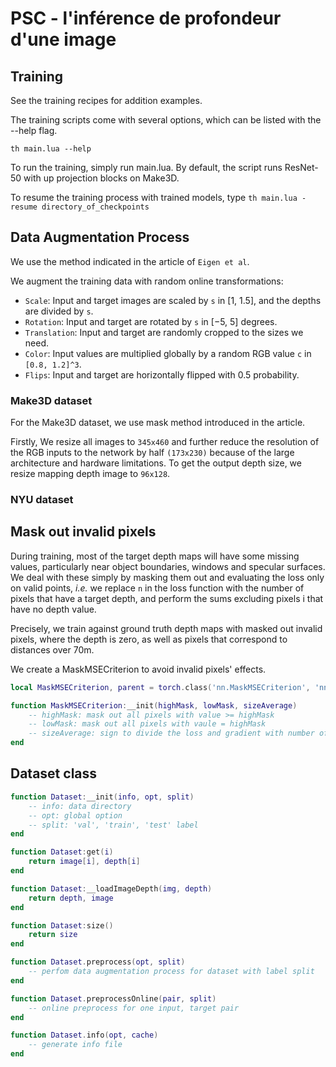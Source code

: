 # PSC - l'inférence de profondeur d'une image

## Training

See the training recipes for addition examples.

The training scripts come with several options, which can be listed with the --help flag.

`th main.lua --help`

To run the training, simply run main.lua. By default, the script runs ResNet-50 with up projection blocks on Make3D.

To resume the training process with trained models, type
`th main.lua -resume directory_of_checkpoints`

## Data Augmentation Process
We use the method indicated in the article of `Eigen et al`. 

We augment the training data with random online transformations: 

- `Scale`: Input and target images are scaled by `s` in [1, 1.5], and 
the depths are divided by `s`. 
- `Rotation`: Input and target are rotated by `s` in [−5, 5] degrees. 
- `Translation`: Input and target are randomly cropped to the sizes we 
need. 
- `Color`: Input values are multiplied globally by a random RGB value 
`c` in `[0.8, 1.2]^3`. 
- `Flips`: Input and target are horizontally flipped with 0.5 probability. 

### Make3D dataset 
For the Make3D dataset, we use mask method introduced in the article.

Firstly, We resize all images to `345x460` and further reduce the resolution of
the RGB inputs to the network by half `(173x230)` because of the large 
architecture and hardware limitations. To get the output depth size, we resize 
mapping depth image to `96x128`.

### NYU dataset

## Mask out invalid pixels
During training, most of the target depth maps will have some missing 
values, particularly near object boundaries, windows and specular 
surfaces. We deal with these simply by masking them out and evaluating 
the loss only on valid points, *i.e.* we replace `n` in the loss function with the 
number of pixels that have a target depth, and perform the sums
excluding pixels i that have no depth value.

Precisely, we train against ground truth depth maps with masked out 
invalid pixels, where the depth is zero, as well as pixels that 
correspond to distances over 70m.

We create a MaskMSECriterion to avoid invalid pixels' effects.

```lua
local MaskMSECriterion, parent = torch.class('nn.MaskMSECriterion', 'nn.Criterion')

function MaskMSECriterion:__init(highMask, lowMask, sizeAverage)
    -- highMask: mask out all pixels with value >= highMask
    -- lowMask: mask out all pixels with vaule = highMask
    -- sizeAverage: sign to divide the loss and gradient with number of valid pixels
end

```

## Dataset class

```Lua
function Dataset:__init(info, opt, split)
    -- info: data directory
    -- opt: global option
    -- split: 'val', 'train', 'test' label
end

function Dataset:get(i)
    return image[i], depth[i]
end

function Dataset:__loadImageDepth(img, depth)
    return depth, image
end

function Dataset:size()
    return size
end

function Dataset.preprocess(opt, split)
    -- perfom data augmentation process for dataset with label split
end

function Dataset.preprocessOnline(pair, split)
    -- online preprocess for one input, target pair
end

function Dataset.info(opt, cache)
    -- generate info file
end
```
